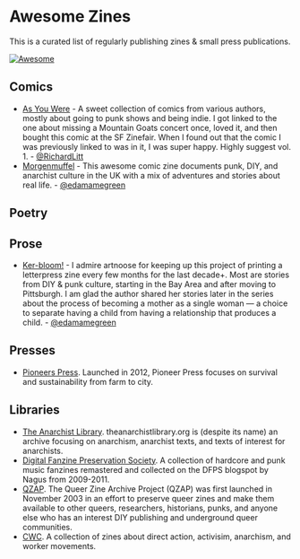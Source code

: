 # Awesome Zines

This is a curated list of regularly publishing zines &amp; small press publications.

[![Awesome](https://cdn.rawgit.com/sindresorhus/awesome/d7305f38d29fed78fa85652e3a63e154dd8e8829/media/badge.svg)](https://github.com/sindresorhus/awesome)

## Comics

- [As You Were](http://microcosmpublishing.com/catalog/zines/4710/) - A sweet collection of comics from various authors, mostly about going to punk shows and being indie. I got linked to the one about missing a Mountain Goats concert once, loved it, and then bought this comic at the SF Zinefair. When I found out that the comic I was previously linked to was in it, I was super happy. Highly suggest vol. 1. - [@RichardLitt](https://github.com/RichardLitt)
- [Morgenmuffel](http://zinewiki.com/Morgenmuffel) -  This awesome comic zine documents punk, DIY, and anarchist culture in the UK with a mix of adventures and stories about real life. - [@edamamegreen](https://github.com/edamamegreen)

## Poetry

## Prose

- [Ker-bloom!](http://www.booklyn.org/artists/%3Ch2%3EKaren%20Switzer,%20Artnoose%20and%20Kerbloom!,%20Pittsburg,%20PA%3C/h2%3E.php) - I admire artnoose for keeping up this project of printing a letterpress zine every few months for the last decade+. Most are stories from DIY & punk culture, starting in the Bay Area and after moving to Pittsburgh. I am glad the author shared her stories later in the series about the process of becoming a mother as a single woman — a choice to separate having a child from having a relationship that produces a child. - [@edamamegreen](https://github.com/edamamegreen)

## Presses

* [Pioneers Press](http://pioneerspress.com/). Launched in 2012, Pioneer Press focuses on survival and sustainability from farm to city.

## Libraries

* [The Anarchist Library](http://theanarchistlibrary.org/special/about). theanarchistlibrary.org is (despite its name) an archive focusing on anarchism, anarchist texts, and texts of interest for anarchists. 
* [Digital Fanzine Preservation Society](http://archive.org/details/digitalfanzinepreservationsociety?and[]=collection%3A%22digitalfanzinepreservationsociety%22). A collection of hardcore and punk music fanzines remastered and collected on the DFPS blogspot by Nagus from 2009-2011. 
* [QZAP](http://archive.qzap.org/). The Queer Zine Archive Project (QZAP) was first launched in November 2003 in an effort to preserve queer zines and make them available to other queers, researchers, historians, punks, and anyone else who has an interest DIY publishing and underground queer communities. 
* [CWC](http://crimethinc.com/tools/downloads/zines.html). A collection of zines about direct action, activisim, anarchism, and worker movements. 
